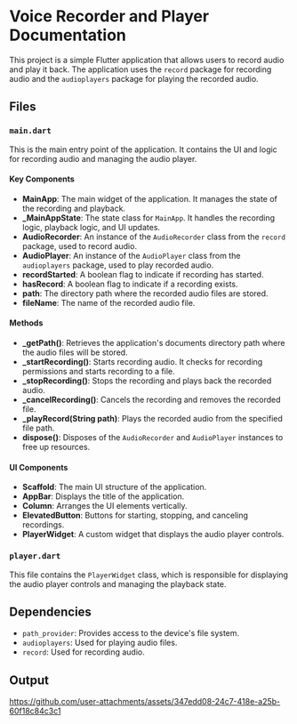 # Voice Recorder and Player Documentation

This project is a simple Flutter application that allows users to record audio and play it back. The application uses the `record` package for recording audio and the `audioplayers` package for playing the recorded audio.

## Files

### `main.dart`

This is the main entry point of the application. It contains the UI and logic for recording audio and managing the audio player.

#### Key Components

- **MainApp**: The main widget of the application. It manages the state of the recording and playback.
- **_MainAppState**: The state class for `MainApp`. It handles the recording logic, playback logic, and UI updates.
- **AudioRecorder**: An instance of the `AudioRecorder` class from the `record` package, used to record audio.
- **AudioPlayer**: An instance of the `AudioPlayer` class from the `audioplayers` package, used to play recorded audio.
- **recordStarted**: A boolean flag to indicate if recording has started.
- **hasRecord**: A boolean flag to indicate if a recording exists.
- **path**: The directory path where the recorded audio files are stored.
- **fileName**: The name of the recorded audio file.

#### Methods

- **_getPath()**: Retrieves the application's documents directory path where the audio files will be stored.
- **_startRecording()**: Starts recording audio. It checks for recording permissions and starts recording to a file.
- **_stopRecording()**: Stops the recording and plays back the recorded audio.
- **_cancelRecording()**: Cancels the recording and removes the recorded file.
- **_playRecord(String path)**: Plays the recorded audio from the specified file path.
- **dispose()**: Disposes of the `AudioRecorder` and `AudioPlayer` instances to free up resources.

#### UI Components

- **Scaffold**: The main UI structure of the application.
- **AppBar**: Displays the title of the application.
- **Column**: Arranges the UI elements vertically.
- **ElevatedButton**: Buttons for starting, stopping, and canceling recordings.
- **PlayerWidget**: A custom widget that displays the audio player controls.

### `player.dart`

This file contains the `PlayerWidget` class, which is responsible for displaying the audio player controls and managing the playback state.

## Dependencies

- `path_provider`: Provides access to the device's file system.
- `audioplayers`: Used for playing audio files.
- `record`: Used for recording audio.

## Output

https://github.com/user-attachments/assets/347edd08-24c7-418e-a25b-60f18c84c3c1